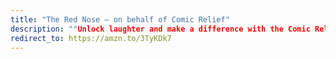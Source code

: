 ```yaml
---
title: "The Red Nose – on behalf of Comic Relief"
description: ""Unlock laughter and make a difference with the Comic Relief Red Nose! Join the fun, support a cause. Each iconic red nose sold helps transform lives. Wear it, share it, and spread joy for a world of change. Get your Red Nose today – laughter that matters!""
redirect_to: https://amzn.to/3TyKDk7
---
```


